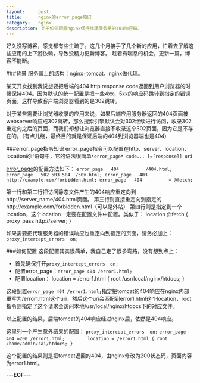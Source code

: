 ```yaml
---
layout:     post
title:      nginx的error_page知识
category:   nginx
description: 关于如何配置nginx保持代理服务器的404响应码。
---
```


好久没写博客，感觉都有些生疏了。这几个月接手了几个新的应用，忙着去了解这些应用的上下游依赖，导致没精力更新博客。
趁着有喘息的机会，更新一篇，博客不能断。

###背景
服务器上的结构：nginx+tomcat，nginx做代理。

某天开发找到我说想要把后端的404 http response code返回到用户浏览器的时候保持404。因为默认的统一配置是把一些4xx、5xx的响应码跳转到指定的错误页面，这样导致客户端浏览器看到的是302跳转。

对于某些需要让浏览器收录的应用来说，如果后端应用服务器返回的404页面被webserver响应成302跳转，那么搜索引擎默认会对302继续进行访问，收录302重定向之后的页面，而我们却想让浏览器直接不收录这个302页面，因为它是不存在的。（有点儿绕，最终目的就是保证后端的404到浏览器端也是404）

###error_page指令知识
error_page指令可以配置在http、server、location、location的if语句中，它的语法很简单`*error_page* code... [=[response]] uri`

[error_page][]的配置方法如下：
`error_page   404          /404.html;
error_page   502 503 504  /50x.html;
error_page   403          http://example.com/forbidden.html;
error_page   404          = @fetch;`

第一行和第二行把访问静态文件产生的404响应重定向到http://server_name/404.html页面。
第三行则直接重定向到指定的http://example.com/forbidden.html（可以是外站）
第四行则是指定到一个location，这个location一定要在配置文件中配置。类似于：
location @fetch {
     proxy_pass http://server;
}

如果需要把代理服务器的错误响应也重定向到指定的页面，请务必加上：
`proxy_intercept_errors  on;`


###如何配置
这段配置其实很简单，我自己走了很多弯路，没有想到点上：
* 首先确保打开`proxy_intercept_errors  on;`
* 配置error_page：`error_page 404 /error1.html;`
* 配置location：
        location = /error1.html {
           root /usr/local/nginx/htdocs;
        }

这段配置`error_page 404 /error1.html;`指定把tomcat的404响应在nginx内部重写为/error1.html这个uri，然后这个uri会匹配到error1.html这个location，root指令则指定了这个请求会访问本地/usr/local/nginx/htdocs下的对应文件。

以上配置的结果，后端tomcat的404响应经过nginx后，依然是404响应。

这里列一个产生意外结果的配置：
`proxy_intercept_errors  on;`
`error_page 404 =200 /error1.html;`
`        location = /error1.html {
           root /home/admin/cai/htdocs;
        }`

这个配置的结果则是把tomcat返回的404，由nginx修改为200状态码，页面内容为error1.html。

**---EOF---**

[error_page]:   http://wiki.nginx.org/HttpCoreModule#error_page "error_page"
